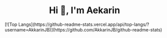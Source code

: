 <h1 align="center">Hi 👋, I'm Aekarin</h1>
[![Top Langs](https://github-readme-stats.vercel.app/api/top-langs/?username=AkkarinJB)](https://github.com/AkkarinJB/github-readme-stats)

